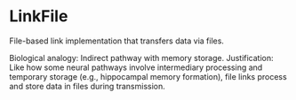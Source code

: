 # LinkFile

File-based link implementation that transfers data via files.

Biological analogy: Indirect pathway with memory storage.
Justification: Like how some neural pathways involve intermediary processing
and temporary storage (e.g., hippocampal memory formation), file links
process and store data in files during transmission.

